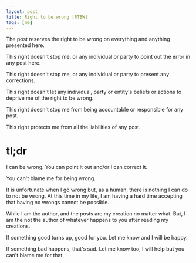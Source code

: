 ```yaml
---
layout: post
title: Right to be wrong [RTBW]
tags: [me]
---
```



The post reserves the right to be wrong on everything and anything presented here.


This right doesn't stop me, or any individual or party to point out the error in any post here.


This right doesn't stop me, or any individual or party to present any corrections.


This right doesn't let any individual, party or entity's beliefs or actions to deprive me of the right to be wrong.


This right doesn't stop me from being accountable or responsible for any post. 


This right protects me from all the liabilities of any post.


# tl;dr

I can be wrong. You can point it out and/or I can correct it. 


You can't blame me for being wrong. 


It is unfortunate when I go wrong but, as a human, there is nothing I can do to not be wrong.
At this time in my life, I am having a hard time accepting that having no wrongs cannot be possible.


While I am the author, and the posts are my creation no matter what. But, I am the not the author of whatever happens to you after reading my creations. 

If something good turns up, good for you. Let me know and I will be happy. 

If something bad happens, that's sad. Let me know too, I will help but you can't blame me for that. 


